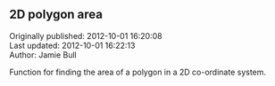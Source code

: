## 2D polygon area  
Originally published: 2012-10-01 16:20:08  
Last updated: 2012-10-01 16:22:13  
Author: Jamie Bull  
  
Function for finding the area of a polygon in a 2D co-ordinate system.